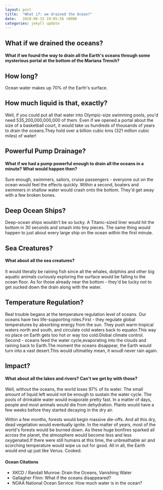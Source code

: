 ```yaml
---
layout: post
title:  "What if: we drained the Ocean?"
date:   2020-06-15 19:05:56 +0000
categories: jekyll update
---
```

<h2>What if we drained the oceans?</h2>
<h4>What if we found the way to drain all the Earth's oceans through some mysterious portal at the bottom of the Mariana Trench?</h4>

<h2>How long?</h2>
<p>Ocean water makes up 70% of the Earth's surface.<p>

<h2>How much liquid is that, exactly?</h2>
<p>Well, if you could put all that water into Olympic-size swimming pools, you'd need 535,200,000,000,000 of them. Even if we opened a portal about the size of a basketball court,
it would take us hundreds of thousands of years to drain the oceans.They hold over a billion cubic kms (321 million cubic miles) of water!</p>

<h2>Powerful Pump Drainage?</h2>
<h4>What if we had a pump powerful enough to drain all the oceans in a minute? What would happen then?</h4>
<p>Sure enough, swimmers, sailors, cruise passengers - everyone out on the ocean would feel the effects quickly. Within a second, boaters and swimmers in shallow water would crash onto the bottom. They'd get away with a few broken bones.</p>

<h2>Deep Ocean Ships?</h2>
<p>Deep-ocean ships wouldn't be so lucky. A Titanic-sized liner would hit the bottom in 30 seconds
and smash into tiny pieces. The same thing would happen to just about every large ship on the ocean within the first minute.</p>

<h2>Sea Creatures?</h2>
<h4>What about all the sea creatures?</h4>
<p>It would literally be raining fish since all the whales, dolphins and other big aquatic animals curiously exploring the surface would be falling to the ocean floor. As for those already near the bottom - they'd be lucky not to get sucked down the drain along with the water.</p>

<h2>Temperature Regulation?</h2>
<p>Real trouble begans at the temperature regulation level of oceans. Our oceans have two life-supporting roles.First - they regulate global temperatures by absorbing energy from the sun. They push warm tropical waters north and south, and circulate cold waters back to equator.This way no place on Earth gets too hot or way too cold.Global climate control. Second - oceans feed the water cycle,evaporating into the clouds and raining back to Earth.The moment the oceans disappear, the Earth would turn into a vast desert.This would ultimatley mean, it woudl never rain again.<p>

<h2>Impact?</h2>
<h4>What about all the lakes and rivers? Can't we get by with those?</h4>
<p>Well, without the oceans, the world loses 97% of its water. The small amount of liquid left would not be enough to sustain the water cycle. The pools of drinkable water would evaporate pretty fast. In a matter of days, people and most animals would die from dehydration. Plants would have a few weeks before they started decaying in the dry air.</p>

<p>Within a few months, forests would begin massive die-offs. And all this dry, dead vegetation would eventually ignite. In the matter of years, most of the world's forests would be burned down. As these huge bonfires sparked all across the planet, the atmosphere would become less and less oxygenated.If there were still humans at this time, the unbreathable air and scorching temperature would wipe us out for good. All in all, the Earth would end up just like Venus. Cooked.</p>


<h4>Ocean Citations</h4>
<ul>
 <li>XKCD / Randall Munroe: Drain the Oceans, Vanishing Water</li>
 <li>Gallagher Flinn: What if the oceans disappeared?</li>
 <li>NOAA National Ocean Service: How much water is in the ocean?</li>
</ul>

